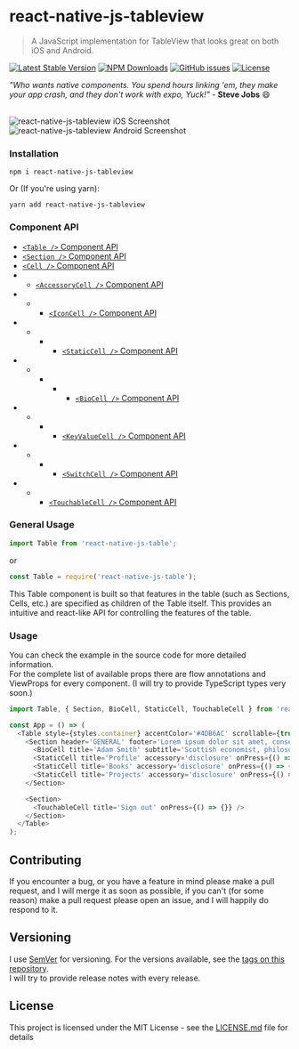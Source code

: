 # react-native-js-tableview
> A JavaScript implementation for TableView that looks great on both iOS and Android.

[![Latest Stable Version](https://img.shields.io/npm/v/react-native-js-tableview.svg)](https://www.npmjs.com/package/react-native-js-tableview)
[![NPM Downloads](https://img.shields.io/npm/dm/react-native-js-tableview.svg)](https://www.npmjs.com/package/react-native-js-tableview)
[![GitHub issues](https://img.shields.io/github/issues-raw/mohakapt/react-native-js-tableview.svg)](https://github.com/mohakapt/react-native-js-tableview/issues)
[![License](https://img.shields.io/github/license/mohakapt/react-native-js-tableview.svg)](https://github.com/mohakapt/react-native-js-tableview)

_"Who wants native components. You spend hours linking 'em, they make your app crash, and they don't work with expo, Yuck!"_ - **Steve Jobs** 😄
<br/><br/>

![react-native-js-tableview iOS Screenshot](https://raw.githubusercontent.com/mohakapt/react-native-js-tableview/master/images/screenshot_ios.gif)
![react-native-js-tableview Android Screenshot](https://raw.githubusercontent.com/mohakapt/react-native-js-tableview/master/images/screenshot_android.gif)


### Installation
```
npm i react-native-js-tableview
```
Or (If you're using yarn):

```
yarn add react-native-js-tableview
```


### Component API

* [`<Table />` Component API](docs/table.md)
* [`<Section />` Component API](docs/section.md)
* [`<Cell />` Component API](docs/cell.md)
* * [`<AccessoryCell />` Component API](docs/accessorycell.md)
* * * [`<IconCell />` Component API](docs/iconcell.md)
* * * * [`<StaticCell />` Component API](docs/staticcell.md)
* * * * * [`<BioCell />` Component API](docs/biocell.md)
* * * * [`<KeyValueCell />` Component API](docs/keyvaluecell.md)
* * * * [`<SwitchCell />` Component API](docs/switchcell.md)
* * * [`<TouchableCell />` Component API](docs/touchablecell.md)


### General Usage

```js
import Table from 'react-native-js-table';
```
or

```js
const Table = require('react-native-js-table');
```

This Table component is built so that features in the table (such as Sections, Cells, etc.) are
specified as children of the Table itself. This provides an intuitive and react-like API for
controlling the features of the table.


### Usage

You can check the example in the source code for more detailed information.<br/>For the complete list of available props there are flow annotations and ViewProps for every component. (I will try to provide TypeScript types very soon.)

```js
import Table, { Section, BioCell, StaticCell, TouchableCell } from 'react-native-js-tableview';

const App = () => (
  <Table style={styles.container} accentColor='#4DB6AC' scrollable={true}>
    <Section header='GENERAL' footer='Lorem ipsum dolor sit amet, consectetur adipiscing elit.'>
      <BioCell title='Adam Smith' subtitle='Scottish economist, philosopher, and author.' />
      <StaticCell title='Profile' accessory='disclosure' onPress={() => {}} />
      <StaticCell title='Books' accessory='disclosure' onPress={() => {}} />
      <StaticCell title='Projects' accessory='disclosure' onPress={() => {}} />
    </Section>

    <Section>
      <TouchableCell title='Sign out' onPress={() => {}} />
    </Section>
  </Table>
);
```


## Contributing
If you encounter a bug, or you have a feature in mind please make a pull request, and I will merge it as soon as possible, if you can't (for some reason) make a pull request please open an issue, and I will happily do respond to it.


## Versioning
I use [SemVer](http://semver.org/) for versioning. For the versions available, see the [tags on this repository](https://github.com/mohakapt/react-native-js-tableview/tags).<br/>
I will try to provide release notes with every release.


## License
This project is licensed under the MIT License - see the [LICENSE.md](https://github.com/mohakapt/react-native-js-tableview/blob/master/LICENSE) file for details
